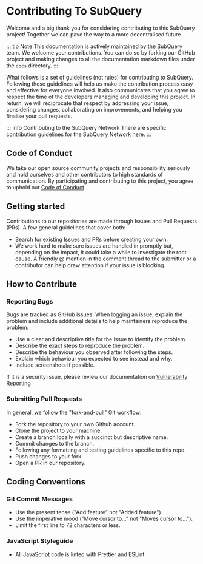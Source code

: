 # Contributing To SubQuery

Welcome and a big thank you for considering contributing to this SubQuery project! Together we can pave the way to a more decentralised future.

::: tip Note
This documentation is actively maintained by the SubQuery team. We welcome your contributions. You can do so by forking our GitHub project and making changes to all the documentation markdown files under the `docs` directory.
:::

What follows is a set of guidelines (not rules) for contributing to SubQuery. Following these guidelines will help us make the contribution process easy and effective for everyone involved. It also communicates that you agree to respect the time of the developers managing and developing this project. In return, we will reciprocate that respect by addressing your issue, considering changes, collaborating on improvements, and helping you finalise your pull requests.

::: info Contributing to the SubQuery Network
There are specific contribution guidelines for the SubQuery Network [here](../subquery_network/community.md#contributing-to-codebases).
:::

## Code of Conduct

We take our open source community projects and responsibility seriously and hold ourselves and other contributors to high standards of communication. By participating and contributing to this project, you agree to uphold our [Code of Conduct](https://github.com/subquery/subql/blob/main/CODE_OF_CONDUCT.md).

## Getting started

Contributions to our repositories are made through Issues and Pull Requests (PRs). A few general guidelines that cover both:

- Search for existing Issues and PRs before creating your own.
- We work hard to make sure issues are handled in promptly but, depending on the impact, it could take a while to investigate the root cause. A friendly @ mention in the comment thread to the submitter or a contributor can help draw attention if your issue is blocking.

## How to Contribute

### Reporting Bugs

Bugs are tracked as GitHub issues. When logging an issue, explain the problem and include additional details to help maintainers reproduce the problem:

- Use a clear and descriptive title for the issue to identify the problem.
- Describe the exact steps to reproduce the problem.
- Describe the behaviour you observed after following the steps.
- Explain which behaviour you expected to see instead and why.
- Include screenshots if possible.

If it is a security issue, please review our documentation on [Vulnerability Reporting](./vulnerability-reporting.md)

### Submitting Pull Requests

In general, we follow the "fork-and-pull" Git workflow:

- Fork the repository to your own Github account.
- Clone the project to your machine.
- Create a branch locally with a succinct but descriptive name.
- Commit changes to the branch.
- Following any formatting and testing guidelines specific to this repo.
- Push changes to your fork.
- Open a PR in our repository.

## Coding Conventions

### Git Commit Messages

- Use the present tense ("Add feature" not "Added feature").
- Use the imperative mood ("Move cursor to..." not "Moves cursor to...").
- Limit the first line to 72 characters or less.

### JavaScript Styleguide

- All JavaScript code is linted with Prettier and ESLint.
